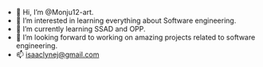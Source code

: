 - 👋 Hi, I’m @Monju12-art.
- 👀 I’m interested in learning everything about Software engineering.
- 🌱 I’m currently learning SSAD and OPP.
- 💞️ I’m looking forward to working on amazing projects related to software engineering.
- 📫 isaaclynej@gmail.com

<!---
Monju12-art/Monju12-art is a ✨ special ✨ repository because its `README.md` (this file) appears on your GitHub profile.
You can click the Preview link to take a look at your changes.
--->
